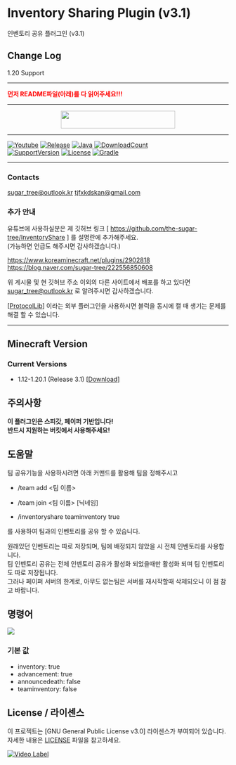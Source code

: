 # Inventory Sharing Plugin (v3.1)
인벤토리 공유 플러그인 (v3.1)

## Change Log   
1.20 Support

---


<span style="color:red">
    <b>먼저 README파일(아래)를 다 읽어주세요!!!</b>
</span>

---
<p align="center">
    <a href="https://github.com/the-sugar-tree/InventoryShare/releases/download/v3.1/InventoryShare-3.1.jar">
        <img src="https://img.shields.io/badge/Plugin%20Download-CLICK-bbbbbb?style=for-the-badge" height="40" width="260">
    </a>
</p>

---
[![Youtube](https://img.shields.io/badge/youtube-sugar_tree-red.svg?logo=youtube&style=for-the-badge)](https://www.youtube.com/channel/UCtqLK2FrJI9BNB0BI8-sWHA)
[![Release](https://img.shields.io/github/v/release/the-sugar-tree/InventoryShare?style=for-the-badge)](https://github.com/the-sugar-tree/InventoryShare/releases/tag/v3.1)
[![Java](https://img.shields.io/badge/java-17-ED8B00.svg?logo=java&style=for-the-badge)](https://www.azul.com/)
[![DownloadCount](https://img.shields.io/github/downloads/the-sugar-tree/InventoryShare/total?style=for-the-badge)](https://github.com/the-sugar-tree/InventoryShare/releases)   
[![SupportVersion](https://img.shields.io/badge/Supported%20Minecraft%20Version-1.12—1.20.1-green?style=for-the-badge)](https://github.com/the-sugar-tree/InventoryShare)
[![License](https://img.shields.io/github/license/the-sugar-tree/InventoryShare?style=for-the-badge)](https://www.gnu.org/licenses/gpl-3.0.html)
[![Gradle](https://img.shields.io/badge/gradle-8.3-02303A.svg?logo=gradle&style=for-the-badge)](https://gradle.org)

---
### Contacts
<sugar_tree@outlook.kr>
<tjfxkdskan@gmail.com>

### 추가 안내

유튜브에 사용하실분은 제 깃허브 링크 [ https://github.com/the-sugar-tree/InventoryShare ] 를 설명란에 추가해주세요.   
(가능하면 언급도 해주시면 감사하겠습니다.)   

https://www.koreaminecraft.net/plugins/2902818   
https://blog.naver.com/sugar-tree/222556850608   

위 게시물 및 현 깃허브 주소 이외의 다른 사이트에서 배포를 하고 있다면 <sugar_tree@outlook.kr> 로 알려주시면 감사하겠습니다.

\[[ProtocolLib](https://www.spigotmc.org/resources/protocollib.1997)] 이라는 외부 플러그인을 사용하시면 블럭을 동시에 캘 때 생기는 문제를 해결 할 수 있습니다.

---

## Minecraft Version
### Current Versions
- 1.12-1.20.1 (Release 3.1) \[[Download](https://github.com/the-sugar-tree/InventoryShare/releases/download/v3.1/InventoryShare-3.1.jar)]

## 주의사항
**이 플러그인은 스피갓, 페이퍼 기반입니다!**   
**반드시 지원하는 버킷에서 사용해주세요!**

## 도움말
팀 공유기능을 사용하시려면 아래 커맨드를 활용해 팀을 정해주시고
- /team add <팀 이름> 
- /team join <팀 이름> \[닉네임]


- /inventoryshare teaminventory true

를 사용하여 팀과의 인벤토리를 공유 할 수 있습니다.  

원래있던 인벤토리는 따로 저장되며, 팀에 배정되지 않았을 시 전체 인벤토리를 사용합니다.  
팀 인벤토리 공유는 전체 인벤토리 공유가 활성화 되었을때만 활성화 되며 팀 인벤토리도 따로 저장됩니다.  
그러나 페이퍼 서버의 한계로, 아무도 없는팀은 서버를 재시작할때 삭제되오니 이 점 참고 바랍니다.

## 명령어
![](https://raw.githubusercontent.com/the-sugar-tree/InventoryShare/master/help_message.png)   
### 기본 값
- inventory: true
- advancement: true
- announcedeath: false
- teaminventory: false

## License / 라이센스

이 프로젝트는 \[GNU General Public License v3.0] 라이센스가 부여되어 있습니다. 자세한 내용은 [LICENSE](https://github.com/the-sugar-tree/InventoryShare/blob/master/LICENSE.md) 파일을 참고하세요.


[![Video Label](http://img.youtube.com/vi/PI6eTCOs-x4/0.jpg)](https://www.youtube.com/watch?v=PI6eTCOs-x4)
